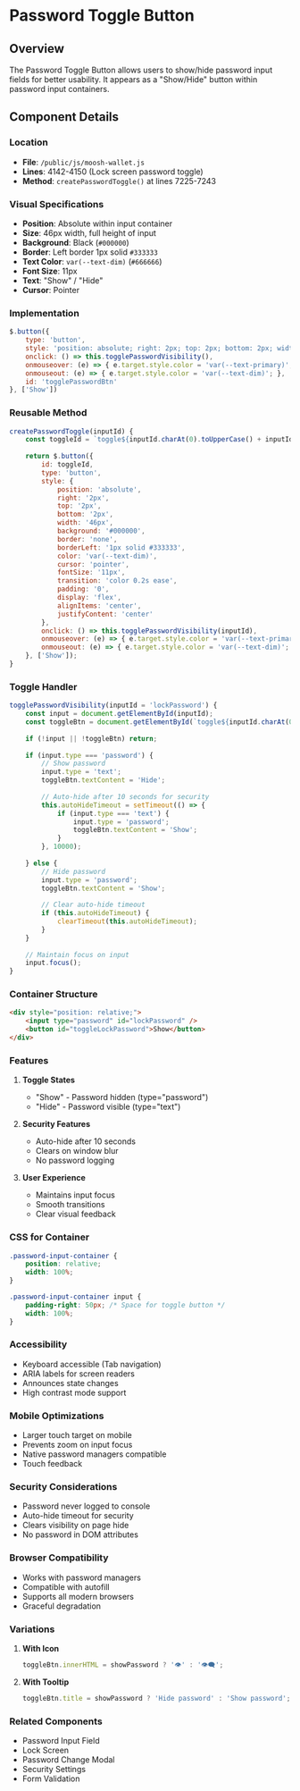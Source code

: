 # Password Toggle Button

## Overview
The Password Toggle Button allows users to show/hide password input fields for better usability. It appears as a "Show/Hide" button within password input containers.

## Component Details

### Location
- **File**: `/public/js/moosh-wallet.js`
- **Lines**: 4142-4150 (Lock screen password toggle)
- **Method**: `createPasswordToggle()` at lines 7225-7243

### Visual Specifications
- **Position**: Absolute within input container
- **Size**: 46px width, full height of input
- **Background**: Black (`#000000`)
- **Border**: Left border 1px solid `#333333`
- **Text Color**: `var(--text-dim)` (`#666666`)
- **Font Size**: 11px
- **Text**: "Show" / "Hide"
- **Cursor**: Pointer

### Implementation

```javascript
$.button({
    type: 'button',
    style: 'position: absolute; right: 2px; top: 2px; bottom: 2px; width: 46px; background: #000000; border: none; border-left: 1px solid #333333; color: var(--text-dim); cursor: pointer; font-size: 11px; transition: color 0.2s ease;',
    onclick: () => this.togglePasswordVisibility(),
    onmouseover: (e) => { e.target.style.color = 'var(--text-primary)'; },
    onmouseout: (e) => { e.target.style.color = 'var(--text-dim)'; },
    id: 'togglePasswordBtn'
}, ['Show'])
```

### Reusable Method

```javascript
createPasswordToggle(inputId) {
    const toggleId = `toggle${inputId.charAt(0).toUpperCase() + inputId.slice(1)}`;
    
    return $.button({
        id: toggleId,
        type: 'button',
        style: {
            position: 'absolute',
            right: '2px',
            top: '2px',
            bottom: '2px',
            width: '46px',
            background: '#000000',
            border: 'none',
            borderLeft: '1px solid #333333',
            color: 'var(--text-dim)',
            cursor: 'pointer',
            fontSize: '11px',
            transition: 'color 0.2s ease',
            padding: '0',
            display: 'flex',
            alignItems: 'center',
            justifyContent: 'center'
        },
        onclick: () => this.togglePasswordVisibility(inputId),
        onmouseover: (e) => { e.target.style.color = 'var(--text-primary)'; },
        onmouseout: (e) => { e.target.style.color = 'var(--text-dim)'; }
    }, ['Show']);
}
```

### Toggle Handler

```javascript
togglePasswordVisibility(inputId = 'lockPassword') {
    const input = document.getElementById(inputId);
    const toggleBtn = document.getElementById(`toggle${inputId.charAt(0).toUpperCase() + inputId.slice(1)}`);
    
    if (!input || !toggleBtn) return;
    
    if (input.type === 'password') {
        // Show password
        input.type = 'text';
        toggleBtn.textContent = 'Hide';
        
        // Auto-hide after 10 seconds for security
        this.autoHideTimeout = setTimeout(() => {
            if (input.type === 'text') {
                input.type = 'password';
                toggleBtn.textContent = 'Show';
            }
        }, 10000);
        
    } else {
        // Hide password
        input.type = 'password';
        toggleBtn.textContent = 'Show';
        
        // Clear auto-hide timeout
        if (this.autoHideTimeout) {
            clearTimeout(this.autoHideTimeout);
        }
    }
    
    // Maintain focus on input
    input.focus();
}
```

### Container Structure

```html
<div style="position: relative;">
    <input type="password" id="lockPassword" />
    <button id="toggleLockPassword">Show</button>
</div>
```

### Features
1. **Toggle States**
   - "Show" - Password hidden (type="password")
   - "Hide" - Password visible (type="text")

2. **Security Features**
   - Auto-hide after 10 seconds
   - Clears on window blur
   - No password logging

3. **User Experience**
   - Maintains input focus
   - Smooth transitions
   - Clear visual feedback

### CSS for Container
```css
.password-input-container {
    position: relative;
    width: 100%;
}

.password-input-container input {
    padding-right: 50px; /* Space for toggle button */
    width: 100%;
}
```

### Accessibility
- Keyboard accessible (Tab navigation)
- ARIA labels for screen readers
- Announces state changes
- High contrast mode support

### Mobile Optimizations
- Larger touch target on mobile
- Prevents zoom on input focus
- Native password managers compatible
- Touch feedback

### Security Considerations
- Password never logged to console
- Auto-hide timeout for security
- Clears visibility on page hide
- No password in DOM attributes

### Browser Compatibility
- Works with password managers
- Compatible with autofill
- Supports all modern browsers
- Graceful degradation

### Variations
1. **With Icon**
   ```javascript
   toggleBtn.innerHTML = showPassword ? '👁️' : '👁️‍🗨️';
   ```

2. **With Tooltip**
   ```javascript
   toggleBtn.title = showPassword ? 'Hide password' : 'Show password';
   ```

### Related Components
- Password Input Field
- Lock Screen
- Password Change Modal
- Security Settings
- Form Validation